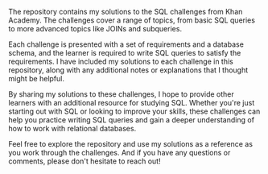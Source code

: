 The repository contains my solutions to the SQL challenges from Khan Academy. The challenges cover a range of topics, from basic SQL queries to more advanced topics like JOINs and subqueries.

Each challenge is presented with a set of requirements and a database schema, and the learner is required to write SQL queries to satisfy the requirements. I have included my solutions to each challenge in this repository, along with any additional notes or explanations that I thought might be helpful.

By sharing my solutions to these challenges, I hope to provide other learners with an additional resource for studying SQL. Whether you're just starting out with SQL or looking to improve your skills, these challenges can help you practice writing SQL queries and gain a deeper understanding of how to work with relational databases.

Feel free to explore the repository and use my solutions as a reference as you work through the challenges. And if you have any questions or comments, please don't hesitate to reach out!





